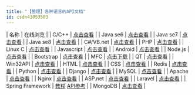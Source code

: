 ```yaml
---
title: "【整理】各种语言的API文档"
id: csdn43053503
---
```


| 名称 | 在线浏览 |
| C/C++ | [点击查看](http://www.cplusplus.com/reference/) |
| Java se6 | [点击查看](http://docs.oracle.com/javase/6/docs/api/) |
| Java se7 | [点击查看](http://docs.oracle.com/javase/7/docs/api/) |
| Java se8 | [点击查看](http://docs.oracle.com/javase/8/docs/api/) |
| C#/VB.net | [点击查看](http://msdn.microsoft.com/zh-cn/library/gg145045%28v=vs.110%29.aspx) |
| PHP | [点击查看](http://php.net/manual/zh/funcref.php) |
| Linux C | [点击查看](http://net.pku.edu.cn/~yhf/linux_c/) |
| Javascript | [点击查看](https://developer.mozilla.org/en-US/docs/Web/JavaScript/Reference) |
| Android | [点击查看](http://developers.androidcn.com/) |
| Node.js | [点击查看](http://nodejs.org/documentation/api/) |
| Bootstrap | [点击查看](http://v3.bootcss.com/) |
| MFC | [点击下载](http://download.csdn.net/detail/wizardforcel/8075723) |
| QT | [点击查看](http://www.kuqin.com/qtdocument/) |
| Win32API | [点击查看](http://msdn.microsoft.com/en-us/library/ff818516.aspx) |
| HTML | [点击查看](https://developer.mozilla.org/en-US/docs/Web/HTML/Element) |
| CSS | [点击查看](https://developer.mozilla.org/en-US/docs/Web/CSS/Reference) |
| Redis | [点击查看](http://redisdoc.com) |
| Python | [点击查看](https://docs.python.org) |
| Django | [点击查看](https://docs.djangoproject.com) |
| MySQL | [点击查看](http://doc.mysql.cn/mysql5/refman-5.1-zh.html-chapter/) |
| Apache | [点击查看](http://httpd.apache.org/docs/2.4/) |
| Nginx | [点击查看](http://nginx.org/en/docs/) |
| ASP.net | [点击查看](http://www.asp.net/) |
| Laravel | [点击查看](http://v4.golaravel.com/docs/4.2) |
| Spring Framework | [教程](http://docs.spring.io/spring/docs/current/spring-framework-reference/htmlsingle/) [API参考](http://docs.spring.io/spring/docs/current/javadoc-api/) |
| MongoDB | [点击查看](http://docs.mongodb.org/manual/) |